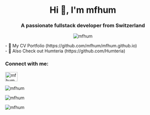 <h1 align="center">Hi 👋, I'm mfhum</h1>
<h3 align="center">A passionate fullstack developer from Switzerland</h3>

<p align="center"> <img src="https://komarev.com/ghpvc/?username=mfhum&label=Profile%20views&color=0e75b6&style=flat" alt="mfhum" /> </p>
- 🔭 My CV Portfolio (https://github.com/mfhum/mfhum.github.io)</br>
- 🐝 Also Check out Humteria (https://github.com/Humteria)

<h3 align="left">Connect with me:</h3>
<p align="left">
<a href="https://instagram.com/mfhum" target="blank"><img align="center" src="https://raw.githubusercontent.com/rahuldkjain/github-profile-readme-generator/master/src/images/icons/Social/instagram.svg" alt="mfhum" height="30" width="40" /></a>
</p>

<p align="left"><img align="center" src="https://github-readme-streak-stats.herokuapp.com/?user=mfhum&" alt="mfhum" /></p>
<p align="left"><img align="center" src="https://github-readme-stats.vercel.app/api?username=mfhum&show_icons=true&locale=en" alt="mfhum" /></p>
<p align="left"><img align="left" src="https://github-readme-stats.vercel.app/api/top-langs?username=mfhum&show_icons=true&locale=en&layout=compact" alt="mfhum" /></p>


